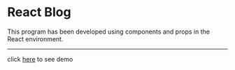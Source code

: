 # React Blog

This program has been developed using components and props in the React environment.

---

click [here](http://amiryar6391.github.io/react-blog) to see demo
